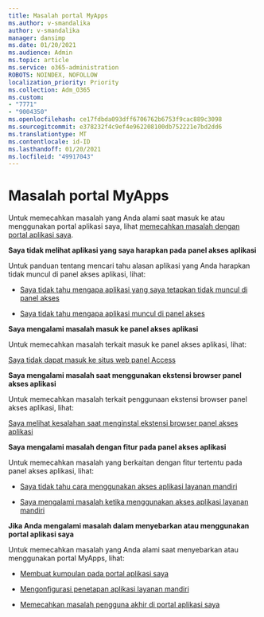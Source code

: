 ```yaml
---
title: Masalah portal MyApps
ms.author: v-smandalika
author: v-smandalika
manager: dansimp
ms.date: 01/20/2021
ms.audience: Admin
ms.topic: article
ms.service: o365-administration
ROBOTS: NOINDEX, NOFOLLOW
localization_priority: Priority
ms.collection: Adm_O365
ms.custom:
- "7771"
- "9004350"
ms.openlocfilehash: ce17fdbda093dff6706762b6753f9cac889c3098
ms.sourcegitcommit: e378232f4c9ef4e962208100db752221e7bd2dd6
ms.translationtype: MT
ms.contentlocale: id-ID
ms.lasthandoff: 01/20/2021
ms.locfileid: "49917043"
---
```

# <a name="myapps-portal-issues"></a>Masalah portal MyApps

Untuk memecahkan masalah yang Anda alami saat masuk ke atau menggunakan portal aplikasi saya, lihat [memecahkan masalah dengan portal aplikasi saya](https://docs.microsoft.com/azure/active-directory/user-help/my-apps-portal-end-user-troubleshoot).

**Saya tidak melihat aplikasi yang saya harapkan pada panel akses aplikasi**

Untuk panduan tentang mencari tahu alasan aplikasi yang Anda harapkan tidak muncul di panel akses aplikasi, lihat:

- [Saya tidak tahu mengapa aplikasi yang saya tetapkan tidak muncul di panel akses](https://docs.microsoft.com/azure/active-directory/application-access-panel-unexpected-application-not-appearing/)
     
- [Saya tidak tahu mengapa aplikasi muncul di panel akses](https://docs.microsoft.com/azure/active-directory/application-access-panel-unexpected-application-appears/)

**Saya mengalami masalah masuk ke panel akses aplikasi**

Untuk memecahkan masalah terkait masuk ke panel akses aplikasi, lihat:

[Saya tidak dapat masuk ke situs web panel Access](https://docs.microsoft.com/azure/active-directory/manage-apps/application-sign-in-other-problem-access-panel)

**Saya mengalami masalah saat menggunakan ekstensi browser panel akses aplikasi**

Untuk memecahkan masalah terkait penggunaan ekstensi browser panel akses aplikasi, lihat:

[Saya melihat kesalahan saat menginstal ekstensi browser panel akses aplikasi](https://docs.microsoft.com/azure/active-directory/application-access-panel-extension-problem-installing/)

**Saya mengalami masalah dengan fitur pada panel akses aplikasi**

Untuk memecahkan masalah yang berkaitan dengan fitur tertentu pada panel akses aplikasi, lihat:

- [Saya tidak tahu cara menggunakan akses aplikasi layanan mandiri](https://docs.microsoft.com/azure/active-directory/manage-apps/access-panel-manage-self-service-access) 

- [Saya mengalami masalah ketika menggunakan akses aplikasi layanan mandiri](https://docs.microsoft.com/azure/active-directory/manage-apps/access-panel-manage-self-service-access)
    
**Jika Anda mengalami masalah dalam menyebarkan atau menggunakan portal aplikasi saya**

Untuk memecahkan masalah yang Anda alami saat menyebarkan atau menggunakan portal MyApps, lihat:

- [Membuat kumpulan pada portal aplikasi saya](https://docs.microsoft.com/azure/active-directory/manage-apps/access-panel-collections) 
    
- [Mengonfigurasi penetapan aplikasi layanan mandiri](https://docs.microsoft.com/azure/active-directory/manage-apps/manage-self-service-access)
     
- [Memecahkan masalah pengguna akhir di portal aplikasi saya](https://docs.microsoft.com/azure/active-directory/user-help/my-apps-portal-end-user-troubleshoot)



